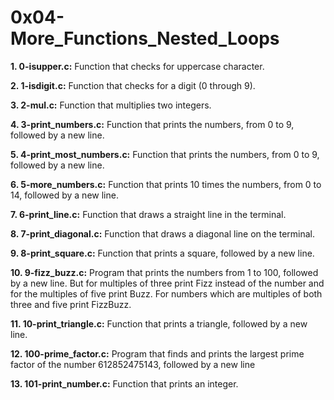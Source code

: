 # 0x04-More_Functions_Nested_Loops

**1. 0-isupper.c:** Function that checks for uppercase character.

**2. 1-isdigit.c:** Function that checks for a digit (0 through 9).

**3. 2-mul.c:** Function that multiplies two integers.

**4. 3-print_numbers.c:** Function that prints the numbers, from 0 to 9, followed by a new line.

**5. 4-print_most_numbers.c:** Function that prints the numbers, from 0 to 9, followed by a new line.

**6. 5-more_numbers.c:** Function that prints 10 times the numbers, from 0 to 14, followed by a new line.

**7. 6-print_line.c:** Function that draws a straight line in the terminal.

**8. 7-print_diagonal.c:** Function that draws a diagonal line on the terminal.

**9. 8-print_square.c:** Function that prints a square, followed by a new line.

**10. 9-fizz_buzz.c:** Program that prints the numbers from 1 to 100, followed by a new line. But for multiples of three print Fizz instead of the number and for the multiples of five print Buzz. For numbers which are multiples of both three and five print FizzBuzz.

**11. 10-print_triangle.c:** Function that prints a triangle, followed by a new line.

**12. 100-prime_factor.c:** Program that finds and prints the largest prime factor of the number 612852475143, followed by a new line

**13. 101-print_number.c:** Function that prints an integer.